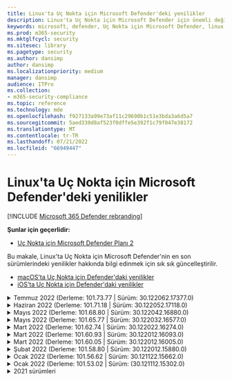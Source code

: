 ```yaml
---
title: Linux'ta Uç Nokta için Microsoft Defender'deki yenilikler
description: Linux'ta Uç Nokta için Microsoft Defender için önemli değişikliklerin listesi.
keywords: microsoft, defender, Uç Nokta için Microsoft Defender, linux, whatsnew, release
ms.prod: m365-security
ms.mktglfcycl: security
ms.sitesec: library
ms.pagetype: security
ms.author: dansimp
author: dansimp
ms.localizationpriority: medium
manager: dansimp
audience: ITPro
ms.collection:
- m365-security-compliance
ms.topic: reference
ms.technology: mde
ms.openlocfilehash: f927133a99e73af11c29690b1c51e3bda3a6d5a7
ms.sourcegitcommit: 5aed330d8af523f0dffe5e392f1c79f047e38172
ms.translationtype: MT
ms.contentlocale: tr-TR
ms.lasthandoff: 07/21/2022
ms.locfileid: "66949447"
---
```

# <a name="whats-new-in-microsoft-defender-for-endpoint-on-linux"></a>Linux'ta Uç Nokta için Microsoft Defender'deki yenilikler

[!INCLUDE [Microsoft 365 Defender rebranding](../../includes/microsoft-defender.md)]

**Şunlar için geçerlidir:**
- [Uç Nokta için Microsoft Defender Planı 2](https://go.microsoft.com/fwlink/p/?linkid=2154037)


Bu makale, Linux'ta Uç Nokta için Microsoft Defender'nin en son sürümlerindeki yenilikler hakkında bilgi edinmek için sık sık güncelleştirilir. 

- [macOS'ta Uç Nokta için Defender'daki yenilikler](mac-whatsnew.md)
- [iOS'ta Uç Nokta için Defender'daki yenilikler](ios-whatsnew.md)

<details>
  <summary>Temmuz 2022 (Derleme: 101.73.77 | Sürüm: 30.122062.17377.0)</summary>

&ensp;Yayın tarihi: **21 Temmuz 2022**<br/>
&ensp;Yayımlanma Tarihi: **21 Temmuz 2022**<br/>
&ensp;Derleme: **101.73.77**<br/>
&ensp;Sürüm: **30.122062.17377.0**<br/>
&ensp;Altyapı sürümü: **1.1.19200.3**<br/>
&ensp;İmza sürümü: **1.367.1011.0**<br/>


**Yenilikler**

- [Dosya karması hesaplamasını yapılandırma](linux-preferences.md#configure-file-hash-computation-feature) seçeneği eklendi
- Bu derlemeden itibaren, ürün varsayılan olarak yeni kötü amaçlı yazılımdan koruma altyapısına sahip olacaktır
- Dosya kopyalama işlemleri için performans geliştirmeleri
- Hata düzeltmeleri
</br>

<br/><br/>
</details>

<details>
  <summary>Haziran 2022 (Derleme: 101.71.18 | Sürüm: 30.122052.17118.0)</summary>

&ensp;Yayın tarihi: **24 Haziran 2022**<br/>
&ensp;Yayımlanma Tarihi: **24 Haziran 2022**<br/>
&ensp;Derleme: **101.71.18**<br/>
&ensp;Sürüm: **30.122052.17118.0**<br/>


**Yenilikler**

- v2 tanım güncelleştirmeleri için standart olmayan konumlarda (/var dışında) tanım depolamayı desteklemeye yönelik düzeltme
- RHEL 6'da kullanılan ürün sensöründe işletim sisteminin kilitlenmesine yol açabilecek bir sorun düzeltildi
- `mdatp connectivity test` ürünün düzgün çalışması için gereken ek bir URL ile genişletilmiştir. Yeni URL şeklindedir [https://go.microsoft.com/fwlink/?linkid=2144709](https://go.microsoft.com/fwlink/?linkid=2144709).
- Şimdiye kadar ürün yeniden başlatma işlemleri arasında ürün günlüğü düzeyi kalıcı hale gelmedi. Bu sürümden başlayarak günlük düzeyini kalıcı hale getiren yeni bir komut satırı araç anahtarı vardır. Yeni komut şeklindedir `mdatp log level persist --level <level>`.
- Ürün yükleme paketinden bağımlılığı `python` kaldırıldı
- Dosya kopyalama işlemleri ve kaynak ağ olaylarının işlenmesi için performans iyileştirmeleri `auditd`
- Hata düzeltmeleri
</br>

<br/><br/>
</details>


<details>
  <summary>Mayıs 2022 (Derleme: 101.68.80 | Sürüm: 30.122042.16880.0)</summary>

&ensp;Yayın tarihi: **23 Mayıs 2022**<br/>
&ensp;Yayımlanma Tarihi: **23 Mayıs 2022**<br/>
&ensp;Derleme: **101.68.80**<br/>
&ensp;Sürüm: **30.122042.16880.0**<br/>

**Yenilikler** 

- RHEL 6'da çalışırken çekirdek sürümü `2.6.32-754.47.1.el6.x86_64` desteği eklendi
- RHEL 6'da ürün artık Bölünemez Kurumsal Çekirdek (UEK) çalıştıran cihazlara yüklenebilir
- İşlem adının bazen çalışırken yanlış görüntülenmesine neden olan bir sorun düzeltildi `unknown``mdatp diagnostic real-time-protection-statistics`
- Ürünün bazen karantina klasörünün içindeki dosyaları yanlış algıladığı bir hata düzeltildi
- Komut satırı aracının `mdatp` geçici bağlantı olarak bağlandığında çalışmaması `/opt` sorunu düzeltildi
- Performans iyileştirmeleri & hata düzeltmeleri
</br>

<br/><br/>
</details>

<details>
<summary>Mayıs 2022 (Derleme: 101.65.77 | Sürüm: 30.122032.16577.0)</summary>

&ensp;Yayın tarihi: **2 Mayıs 2022**<br/>
&ensp;Yayımlanma Tarihi: **2 Mayıs 2022**<br/>
&ensp;Derleme: **101.65.77**<br/>
&ensp;Sürüm: **30.122032.16577.0**<br/>


**Yenilikler**

- `conflicting_applications` içindeki alanı `mdatp health` yalnızca en son 10 işlemi gösterecek şekilde ve işlem adlarını içerecek şekilde geliştirildi. Bu, Linux için Uç Nokta için Microsoft Defender hangi işlemlerin çakışıyor olduğunu belirlemeyi kolaylaştırır.
- Hata düzeltmeleri


<br/><br/>
</details><details>
<summary>Mart 2022 (Derleme: 101.62.74 | Sürüm: 30.122022.16274.0)</summary>

&ensp;Yayın tarihi: **24 Mart 2022**<br/>
&ensp;Yayımlanma Tarihi: **24 Mart 2022**<br/>
&ensp;Derleme: **101.62.74**<br/>
&ensp;Sürüm: **30.122022.16274.0**<br/>


**Yenilikler**

- Ürünün eski çekirdek sürümlerinde çalışırken boyutu 2 GB'tan büyük dosyalara erişimi yanlış engellemesi sorunu giderildi
- Hata düzeltmeleri


<br/><br/>
</details><details>
<summary>Mart 2022 (Derleme: 101.60.93 | Sürüm: 30.122012.16093.0)</summary>

&ensp;Yayın tarihi: **9 Mart 2022**<br/>
&ensp;Yayımlanma Tarihi: **9 Mart 2022**<br/>
&ensp;Derleme: **101.60.93**<br/>
&ensp;Sürüm: **30.122012.16093.0**<br/>

**Yenilikler**

- Bu sürüm [CVE-2022-23278](https://msrc-blog.microsoft.com/2022/03/08/guidance-for-cve-2022-23278-spoofing-in-microsoft-defender-for-endpoint/) için bir güvenlik güncelleştirmesi içerir


<br/><br/>
</details><details>
<summary>Mart 2022 (Derleme: 101.60.05 | Sürüm: 30.122012.16005.0)</summary>

&ensp;Yayın tarihi: **3 Mart 2022**<br/>
&ensp;Yayımlanma Tarihi: **3 Mart 2022**<br/>
&ensp;Derleme: **101.60.05**<br/>
&ensp;Sürüm: **30.122012.16005.0**<br/>

**Yenilikler**

- RHEL 6.10 için çekirdek sürümü 2.6.32-754.43.1.el6.x86_64 desteği eklendi
- Hata düzeltmeleri


<br/><br/>
</details><details>
<summary>Şubat 2022 (Derleme: 101.58.80 | Sürüm: 30.122012.15880.0)</summary>

&ensp;Yayın tarihi: **20 Şubat 2022**<br/>
&ensp;Yayımlanma Tarihi: **20 Şubat 2022**<br/>
&ensp;Derleme: **101.58.80**<br/>
&ensp;Sürüm: **30.122012.15880.0**<br/>

**Yenilikler**

- Komut satırı aracı artık karantinaya alınan dosyaların dosyanın ilk algılandığı konumdan farklı bir konuma geri yüklenmesini destekliyor. Bu işlem aracılığıyla `mdatp threat quarantine restore --id [threat-id] --path [destination-folder]`yapılabilir.
- Bu sürümden başlayarak Linux için ağ koruması isteğe bağlı olarak değerlendirilebilir
- Hata düzeltmeleri



<br/><br/>
</details><details>
<summary>Ocak 2022 (Derleme: 101.56.62 | Sürüm: 30.121122.15662.0)</summary>

&ensp;Yayın tarihi: **26 Ocak 2022**<br/>
&ensp;Yayımlanma Tarihi: **26 Ocak 2022**<br/>
&ensp;Derleme: **101.56.62**<br/>
&ensp;Sürüm: **30.121122.15662.0**<br/>

**Yenilikler**

- 101.53.02'de ortaya çıkan ve birden çok müşteriyi etkileyen bir ürün kilitlenmesi düzeltildi


<br/><br/>
</details><details>
<summary>Ocak 2022 (Derleme: 101.53.02 | Sürüm: (30.121112.15302.0)</summary>

&ensp;Yayın tarihi: **8 Ocak 2022**<br/>
&ensp;Yayımlanma Tarihi: **8 Ocak 2022**<br/>
&ensp;Derleme: **101.53.02**<br/>
&ensp;Sürüm: **30.121112.15302.0**<br/>

**Yenilikler**

- Performans iyileştirmeleri & hata düzeltmeleri



</details>

<details><summary> 2021 sürümleri</summary><blockquote>
  <details><summary>(Derleme: 101.52.57 | Sürüm: 30.121092.15257.0)</summary>
   
  <p><b> Derleme: 101.52.57 <br>
Sürüm: 30.121092.15257.0</b></p>
   
  <p><b> Yenilikler </b></p>

   - Java uygulamaları tarafından kullanılan güvenlik açığı olan log4j jar'larını algılama özelliği eklendi. Makine, yüklü log4j jar'ları olan Java işlemlerini çalıştırmak için düzenli aralıklarla denetlenir. Bilgiler Uç Nokta için Microsoft Defender arka ucuna bildirilir ve portalın Destek Yönetimi alanında kullanıma sunulur.
   
   </details>

  <details><summary>(Derleme: 101.47.76 | Sürüm: 30.121092.14776.0)</summary>
   
  <p><b> Derleme: 101.47.76 <br>
Sürüm: 30.121092.14776.0</b></p>
   
  <p><b>Yenilikler</b></p>

   - İsteğe bağlı taramalar sırasında arşivlerin taranıp taranmayacağını denetlemek için komut satırı aracına yeni bir anahtar eklendi. Bu, mdatp config scan-archives --value [enabled/disabled] aracılığıyla yapılandırılabilir. Varsayılan olarak, bu etkin olarak ayarlanır.

   - Hata düzeltmeleri

   </details>

   <details><summary>(Derleme: 101.45.13 | Sürüm: 30.121082.14513.0)</summary>
   
  <p> 
  Derleme: <b>101.45.13 </b>  <br>
Sürüm:<b> 30.121082.14513.0 </b></p>
   
  <p><b>Yenilikler</b></p>

  - Bu sürümden başlayarak, aşağıdaki dağıtımlara Uç Nokta için Microsoft Defender destek getiriyoruz:

    - RHEL6.7-6.10 ve CentOS6.7-6.10 sürümleri.
    - Amazon Linux 2
    - Fedora 33 veya üzeri

  - Hata düzeltmeleri

   </details>


   <details><summary>(Derleme: 101.45.00 | Sürüm: 30.121072.14500.0)</summary>
   
   <p> 
   Derleme:<b> 101.45.00</b> <br>
Sürüm: <b>30.121072.14500.0</b></p>
   
   <p><b>Yenilikler</b></p>
      

  - Komut satırı aracına yeni anahtarlar eklendi:
    - İsteğe bağlı taramalar için paralellik derecesini denetleme. Bu, aracılığıyla `mdatp config maximum-on-demand-scan-threads --value [number-between-1-and-64]`yapılandırılabilir. Varsayılan olarak, bir paralellik `2` derecesi kullanılır.
    - Güvenlik bilgileri güncelleştirmelerinin etkinleştirilip etkinleştirilmediğini veya devre dışı bırakılıp bırakılmayacağını denetleyin. Bu, aracılığıyla `mdatp config scan-after-definition-update --value [enabled/disabled]`yapılandırılabilir. Bu, varsayılan olarak olarak `enabled`ayarlanır.
  - Ürün günlüğü düzeyini değiştirmek için artık yükseltme gerekiyor
  - Hata düzeltmeleri

   </details>

   <details><summary>(Derleme: 101.39.98 | Sürüm: 30.121062.13998.0)</summary>
   
   <p> 
   Derleme: <b>101.39.98 </b><br>
Sürüm: <b>30.121062.13998.0</b></p>
   
   <p><b>Yenilikler</b></p>

  - Performans iyileştirmeleri & hata düzeltmeleri
  
   </details>

   <details><summary>(Derleme: 101.34.27 | Sürüm: 30.121052.13427.0)</summary>
   
   <p> 
   Derleme:<b> 101.34.27</b> <br>
Sürüm: <b>30.121052.13427.0</b></p>
   
   <p><b>Yenilikler</b></p>

   - Performans iyileştirmeleri & hata düzeltmeleri
  
   </details>

   <details><summary>(Derleme: 101.29.64 | Sürüm: 30.121042.12964.0)</summary>
   
   <p> 
   Derleme:<b> 101.29.64 </b><br>
Sürüm:<b> 30.121042.12964.0</b></p>
   
   <p><b>Yenilikler</b></p>

   - Bu sürümden başlayarak, komut satırı istemcisi aracılığıyla tetiklenen isteğe bağlı virüsten koruma taramaları sırasında algılanan tehditler otomatik olarak düzeltilir. Kullanıcı arabirimi aracılığıyla tetiklenen taramalar sırasında algılanan tehditler yine de el ile eylem gerektirir.
   - `mdatp diagnostic real-time-protection-statistics` şimdi iki ek anahtarı destekler:
     - `--sort`: Taranan toplam dosya sayısına göre azalan çıktıyı sıralar
     - `--top N`: en iyi N sonuçlarını görüntüler (yalnızca belirtilirse `--sort` çalışır)
   - Performans iyileştirmeleri & hata düzeltmeleri
  
   </details>

   <details><summary>(Derleme: 101.25.72 | Sürüm: 30.121022.12563.0)</summary>
   
   <p> 
   Derleme:<b> 101.25.72</b> <br>
Sürüm: <b>30.121022.12563.0</b></p>
   
   <p><b>Yenilikler</b></p>

   - Linux'ta Uç Nokta için Microsoft Defender artık ABD Kamu müşterileri için önizleme aşamasında kullanıma sunulmuştur. Daha fazla bilgi için bkz. [US Government müşterileri için Uç Nokta için Microsoft Defender](gov.md).
   - FUSE dosya sistemlerine sahip sistemlerde Linux üzerinde Uç Nokta için Microsoft Defender kullanımının işletim sisteminin kilitlenmesine neden olduğu bir sorun düzeltildi
   - Performans iyileştirmeleri & diğer hata düzeltmeleri
  
   </details>

   
   <details><summary>(Derleme: 101.25.63 | Sürüm: 30.121022.12563.0)</summary>
   
   <p> 
   Derleme:<b> 101.25.63</b> <br>
Sürüm: <b>30.121022.12563.0</b></p>
   
   <p><b>Yenilikler</b></p>

   - Performans iyileştirmeleri & hata düzeltmeleri
  
   </details>

   <details><summary>(Derleme: 101.23.64 | Sürüm: 30.121021.12364.0)</summary>
   
   <p>
Derleme:<b> 101.23.64 </b><br>
Sürüm: 30.121021.12364.0</b></p>
   
   <p><b>Yenilikler</b></p>

   - Virüsten koruma dışlama listesine bağlama noktasının tamamının eklendiği durum için performans iyileştirmesi. Bu sürümden önce, bağlama noktasından kaynaklanan dosya etkinliği yine de ürün tarafından işlendi. Bu sürümden başlayarak, dışlanan bağlama noktaları için dosya etkinliği gizlenerek daha iyi ürün performansına yol açar
   - Son isteğe bağlı tarama hakkındaki bilgileri görüntülemek için komut satırı aracına yeni bir seçenek eklendi. Son isteğe bağlı tarama hakkındaki bilgileri görüntülemek için `mdatp health --details antivirus`
   - Hata düzeltmeleri & diğer performans iyileştirmeleri
  
   </details>

   <details><summary>(Derleme: 101.18.53)</summary>
   
    <p> 
    Derleme:<b> 101.18.53 </b><br>
        
    <p>Yenilikler</b></p>

   - Linux için EDR genel [kullanıma sunuldu](https://techcommunity.microsoft.com/t5/microsoft-defender-for-endpoint/edr-for-linux-is-now-is-generally-available/ba-p/2048539)
   - Özel taramalar sırasında AV dışlamalarını yoksaymak için yeni bir komut satırı anahtarı`--ignore-exclusions` () eklendi (`mdatp scan custom`)
   - Tanılama günlüklerinin farklı bir dizine kaydedilmesini sağlayan yeni bir parametre (`--path [directory]`) ile genişletilmiş `mdatp diagnostic create`
    - Performans iyileştirmeleri & hata düzeltmeleri
    
   </details>





</blockquote></details>

